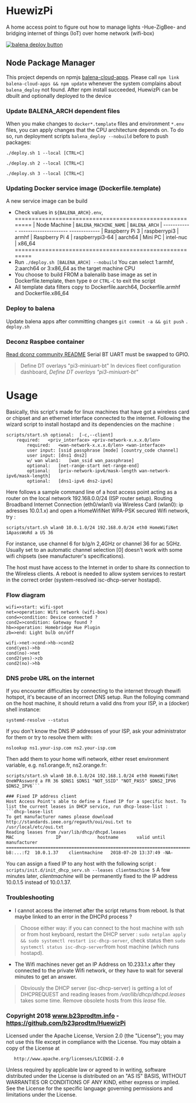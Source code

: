 # HuewizPi
  A home access point to figure out how to manage lights -Hue-ZigBee- and bridging internet of things
(IoT) over home network (wifi-box)

  [![balena deploy button](https://www.balena.io/deploy.svg)](https://dashboard.balena-cloud.com/deploy?repoUrl=https://github.com/b23prodtm/HuewizPi)
  
## Node Package Manager

  This project depends on npmjs [balena-cloud-apps](https://www.npmjs.com/package/balena-cloud-apps). Please call
  `npm link balena-cloud-apps && npm update`
  whenever the system complains about `balena_deploy` not found.
After npm install succeeded, HuewizPi can be dbuilt and optionally deployed to the device

### Update BALENA_ARCH dependent files

When you make changes to `docker*.template` files and environment `*.env` files, you can apply changes that the CPU architecture depends on. To do so, run deployment scripts `balena_deploy --nobuild` before to push packages:
``` Updates armhf files
./deploy.sh 1 --local [CTRL+C]
```
``` Updates aarch64 files
./deploy.sh 2 --local [CTRL+C]
```
```  Updates x86_64 files
./deploy.sh 3 --local [CTRL+C]
```

### Updating Docker service image (Dockerfile.template)

A new service image can be build
- Check values in `${BALENA_ARCH}.env`,
========================================================
| Node Machine   | `BALENA_MACHINE_NAME` | `BALENA_ARCH`
| ------------     ---------------------   -------------
| Raspberry Pi 3 | raspberrypi3           | armhf
| Raspberry Pi 4 | raspberrypi3-64       | aarch64
| Mini PC        | intel-nuc             | x86_64
========================================================
- Run `./deploy.sh [BALENA_ARCH] --nobuild`
  You can select 1:armhf, 2:aarch64 or 3:x86_64 as the target machine CPU
- You choose to build FROM a balenalib base image as set in Dockerfile.template, then type `0` or `CTRL-C` to exit the script
- All template data filters copy to Dockerfile.aarch64, Dockerfile.armhf and Dockerfile.x86_64

### Deploy to balena
Update balena apps after committing changes `git commit -a && git push`
  `. deploy.sh`

### Deconz Raspbee container
[Read dconz community README](https://github.com/deconz-community/deconz-docker#readme) Serial BT UART must be swapped to GPIO.
  > Define DT overlays
"pi3-miniuart-bt"
In devices fleet configuration dashboard, *Define DT overlays "pi3-miniuart-bt"*

# Usage
Basically, this script's made for linux machines that have got a wireless card or chipset and an ethernet interface connected to the internet. Following the wizard script to install hostapd and its dependencies on the machine :
```
scripts/start.sh optional:	[-c,--client]
    required:	<priv_interface> <priv-network-x.x.x.0/len>
		required:	<wan-network-x.x.x.0/len> <wan-interface>
		user input:	[ssid passphrase [mode] [country_code channel]
		user input:	[dns1 dns2]
		w/ wan wlan1:	[wan_ssid wan_passphrase]
		optional:	[net-range-start net-range-end]
		optional:	[priv-network-ipv6/mask-length wan-network-ipv6/mask-length]
		optional:	[dns1-ipv6 dns2-ipv6]
```

Here follows a sample command line of a host access point acting as a router on the local network 192.168.0.0/24 (ISP router setup). Routing Broadband Internet Connection (eth0/wlan1) via Wireless Card (wlan0): ip adresses 10.0.1.x) and open a HomeWifiNet WPA-PSK secured Wifi network, try :

  ```scripts/start.sh wlan0 10.0.1.0/24 192.168.0.0/24 eth0 HomeWifiNet 1ApassWoRd a US 36```

For instance, use channel 6 for b/g/n 2,4GHz or channel 36 for ac 5GHz. Usually set to an automatic channel selection [0] doesn't work with some wifi chipsets (see manufacturer's specifications).

The host must have access to the Internet in order to share its connection to the Wireless clients. A reboot is needed to allow system services to restart in the correct order (system-resolved isc-dhcp-server hostapd).

### Flow diagram
```flow
wifi=>start: wifi-spot
net=>operation: Wifi network (wifi-box)
cond=>condition: Device connected ?
cond2=>condition: Gateway found ?
hb=>operation: Homebridge Hue Plugin
zb=>end: Light bulb on/off

wifi->net->cond->hb->cond2
cond(yes)->hb
cond(no)->net
cond2(yes)->zb
cond2(no)->hb
```

### DNS probe URL on the internet
If you encounter difficulties by connecting to the internet through thewifi hotspot, it's because of an incorrect DNS setup.
Run the folloying command on the host machine, it should return a valid dns from your ISP, in a (docker) shell instance:

   ```systemd-resolve --status```

If you don't know the DNS IP addresses of your ISP, ask your administrator for them or try to resolve them with:

   ```nslookup ns1.your-isp.com ns2.your-isp.com```

Then add them to your home wifi network, either reset environment variable, e.g. ns1.orange.fr, ns2.orange.fr:

   ```DNS1=80.10.201.224 DNS2_IPV6=2a01:cb14:2040::1#53  
   scripts/start.sh wlan0 10.0.1.0/24 192.168.1.0/24 eth0 HomeWifiNet OneWPAssword a FR 36 $DNS1 $DNS1 "NOT_SSID" "NOT_PASS" $DNS2_IPV6 $DNS2_IPV6```

### Fixed IP address client
Host Access Point's able to define a fixed IP for a specific host. To list the current leases in DHCP service, run dhcp-lease-list :
 ```dhcp-lease-list
To get manufacturer names please download http://standards.ieee.org/regauth/oui/oui.txt to /usr/local/etc/oui.txt
Reading leases from /var/lib/dhcp/dhcpd.leases
MAC                IP              hostname       valid until         manufacturer        
===============================================================================================
b8:...:f2  10.0.1.37    clientmachine   2018-07-20 13:37:49 -NA-  
```
You can assign a fixed IP to any host with the following script :
 ```scripts/init.d/init_dhcp_serv.sh --leases clientmachine 5```
A few minutes later, *clientmachine* will be permanently fixed to the IP address 10.0.1.5 instead of 10.0.1.37.

### Troubleshooting
  - I cannot access the internet after the script returns from reboot.
  Is that maybe linked to an error in the DHCPd process ?

  > Choose either way: if you can connect to the host machine with ssh or from host keyboard, restart the DHCP server : ```sudo netplan apply && sudo systemctl restart isc-dhcp-server```, check status then ```sudo systemctl status isc-dhcp-server```from host machine (which runs hostapd).

  - The Wifi machines never get an IP Address on 10.233.1.x after they connected to the private Wifi network, or they have to wait for several minutes to get an answer.

  > Obviously the DHCP server (isc-dhcp-server) is getting a lot of DHCPREQUEST and reading leases from _/var/lib/dhcp/dhcpd.leases_ takes some time. Remove obsolete hosts from this _lease_ file.

### Copyright 2018 www.b23prodtm.info - https://github.com/b23prodtm/HuewizPi

Licensed under the Apache License, Version 2.0 (the "License");
   you may not use this file except in compliance with the License.
   You may obtain a copy of the License at

       http://www.apache.org/licenses/LICENSE-2.0

   Unless required by applicable law or agreed to in writing, software
   distributed under the License is distributed on an "AS IS" BASIS,
   WITHOUT WARRANTIES OR CONDITIONS OF ANY KIND, either express or implied.
   See the License for the specific language governing permissions and
   limitations under the License.
